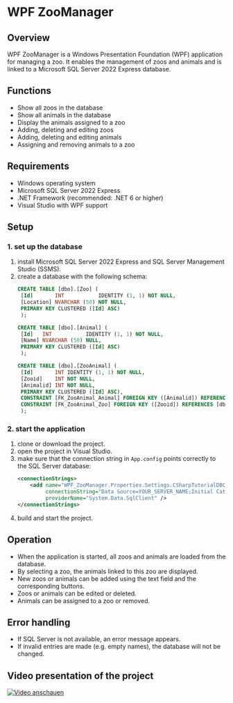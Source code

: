 # WPF ZooManager

## Overview
WPF ZooManager is a Windows Presentation Foundation (WPF) application for managing a zoo. It enables the management of zoos and animals and is linked to a Microsoft SQL Server 2022 Express database.

## Functions
- Show all zoos in the database
- Show all animals in the database
- Display the animals assigned to a zoo
- Adding, deleting and editing zoos
- Adding, deleting and editing animals
- Assigning and removing animals to a zoo

## Requirements
- Windows operating system
- Microsoft SQL Server 2022 Express
- .NET Framework (recommended: .NET 6 or higher)
- Visual Studio with WPF support

## Setup
### 1. set up the database
1. install Microsoft SQL Server 2022 Express and SQL Server Management Studio (SSMS).
2. create a database with the following schema:
   ```sql
   CREATE TABLE [dbo].[Zoo] (
    [Id]       INT           IDENTITY (1, 1) NOT NULL,
    [Location] NVARCHAR (50) NOT NULL,
    PRIMARY KEY CLUSTERED ([Id] ASC)
    );

   CREATE TABLE [dbo].[Animal] (
    [Id]   INT           IDENTITY (1, 1) NOT NULL,
    [Name] NVARCHAR (50) NULL,
    PRIMARY KEY CLUSTERED ([Id] ASC)
    );

   CREATE TABLE [dbo].[ZooAnimal] (
    [Id]       INT IDENTITY (1, 1) NOT NULL,
    [Zooid]    INT NOT NULL,
    [Animalid] INT NOT NULL,
    PRIMARY KEY CLUSTERED ([Id] ASC),
    CONSTRAINT [FK_ZooAnimal_Animal] FOREIGN KEY ([Animalid]) REFERENCES [dbo].[Animal] ([Id]) ON DELETE CASCADE,
    CONSTRAINT [FK_ZooAnimal_Zoo] FOREIGN KEY ([Zooid]) REFERENCES [dbo].[Zoo] ([Id]) ON DELETE CASCADE
    );
   ```

### 2. start the application
1. clone or download the project.
2. open the project in Visual Studio.
3. make sure that the connection string in `App.config` points correctly to the SQL Server database:
   ```xml
   <connectionStrings>
       <add name="WPF_ZooManager.Properties.Settings.CSharpTutorialDBConnectionString"
            connectionString="Data Source=YOUR_SERVER_NAME;Initial Catalog=YOUR_DATABASE_NAME;Integrated Security=True"
            providerName="System.Data.SqlClient" />
   </connectionStrings>
   ```
4. build and start the project.

## Operation
- When the application is started, all zoos and animals are loaded from the database.
- By selecting a zoo, the animals linked to this zoo are displayed.
- New zoos or animals can be added using the text field and the corresponding buttons.
- Zoos or animals can be edited or deleted.
- Animals can be assigned to a zoo or removed.

## Error handling
- If SQL Server is not available, an error message appears.
- If invalid entries are made (e.g. empty names), the database will not be changed.

## Video presentation of the project 
[![Video anschauen](https://img.youtube.com/vi/7aecUFGySpM/0.jpg)](https://www.youtube.com/watch?v=7aecUFGySpM)




